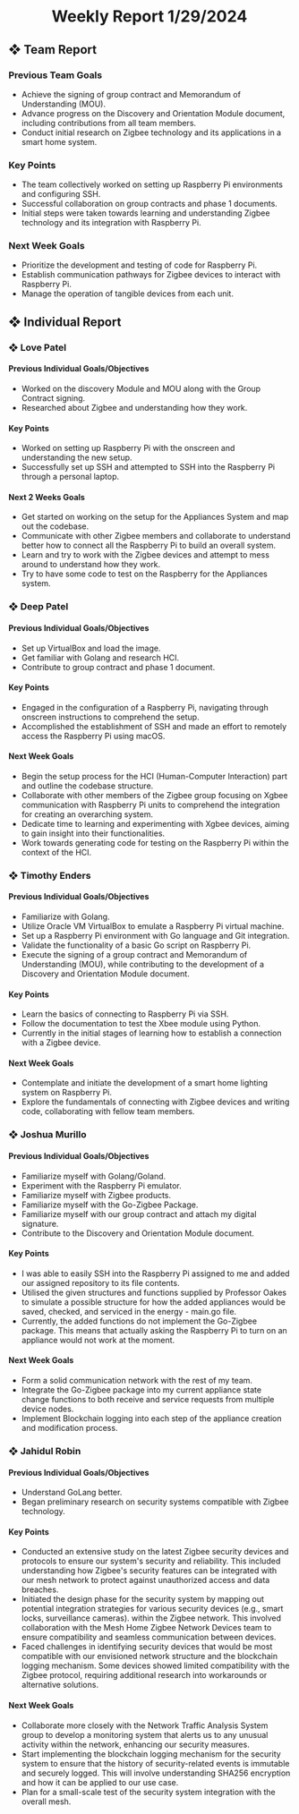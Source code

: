 <h1 align="center"> Weekly Report 1/29/2024 </h1>

## ❖ Team Report

### Previous Team Goals
- Achieve the signing of group contract and Memorandum of Understanding (MOU).
- Advance progress on the Discovery and Orientation Module document, including contributions from all team members.
- Conduct initial research on Zigbee technology and its applications in a smart home system.

### Key Points
- The team collectively worked on setting up Raspberry Pi environments and configuring SSH.
- Successful collaboration on group contracts and phase 1 documents.
- Initial steps were taken towards learning and understanding Zigbee technology and its integration with Raspberry Pi.
  
### Next Week Goals
- Prioritize the development and testing of code for Raspberry Pi.
- Establish communication pathways for Zigbee devices to interact with Raspberry Pi.
- Manage the operation of tangible devices from each unit.

## ❖ Individual Report

### ❖ Love Patel

#### Previous Individual Goals/Objectives
- Worked on the discovery Module and MOU along with the Group Contract signing.
- Researched about Zigbee and understanding how they work.

#### Key Points
- Worked on setting up Raspberry Pi with the onscreen and understanding the new setup.
- Successfully set up SSH and attempted to SSH into the Raspberry Pi through a personal laptop.

#### Next 2 Weeks Goals
- Get started on working on the setup for the Appliances System and map out the codebase.
- Communicate with other Zigbee members and collaborate to understand better how to connect all the Raspberry Pi to build an overall system.
- Learn and try to work with the Zigbee devices and attempt to mess around to understand how they work.
- Try to have some code to test on the Raspberry for the Appliances system.

### ❖ Deep Patel

#### Previous Individual Goals/Objectives
- Set up VirtualBox and load the image.
- Get familiar with Golang and research HCI.
- Contribute to group contract and phase 1 document.

#### Key Points
- Engaged in the configuration of a Raspberry Pi, navigating through onscreen instructions to comprehend the setup.
- Accomplished the establishment of SSH and made an effort to remotely access the Raspberry Pi using macOS.

#### Next Week Goals
- Begin the setup process for the HCI (Human-Computer Interaction) part and outline the codebase structure.
- Collaborate with other members of the Zigbee group focusing on Xgbee communication with Raspberry Pi units to comprehend the integration for creating an overarching system.
- Dedicate time to learning and experimenting with Xgbee devices, aiming to gain insight into their functionalities.
- Work towards generating code for testing on the Raspberry Pi within the context of the HCI.

### ❖ Timothy Enders

#### Previous Individual Goals/Objectives
- Familiarize with Golang.
- Utilize Oracle VM VirtualBox to emulate a Raspberry Pi virtual machine.
- Set up a Raspberry Pi environment with Go language and Git integration.
- Validate the functionality of a basic Go script on Raspberry Pi.
- Execute the signing of a group contract and Memorandum of Understanding (MOU), while contributing to the development of a Discovery and Orientation Module document.

#### Key Points
- Learn the basics of connecting to Raspberry Pi via SSH.
- Follow the documentation to test the Xbee module using Python.
- Currently in the initial stages of learning how to establish a connection with a Zigbee device.

#### Next Week Goals
- Contemplate and initiate the development of a smart home lighting system on Raspberry Pi.
- Explore the fundamentals of connecting with Zigbee devices and writing code, collaborating with fellow team members.

### ❖ Joshua Murillo

#### Previous Individual Goals/Objectives
- Familiarize myself with Golang/Goland.
- Experiment with the Raspberry Pi emulator.
- Familiarize myself with Zigbee products.
- Familiarize myself with the Go-Zigbee Package.
- Familiarize myself with our group contract and attach my digital signature.
- Contribute to the Discovery and Orientation Module document.

#### Key Points
- I was able to easily SSH into the Raspberry Pi assigned to me and added our assigned repository to its file contents.
- Utilised the given structures and functions supplied by Professor Oakes to simulate a possible structure for how the added appliances would be saved, checked, and serviced in the energy - main.go file.
- Currently, the added functions do not implement the Go-Zigbee package. This means that actually asking the Raspberry Pi to turn on an appliance would not work at the moment.

#### Next Week Goals
- Form a solid communication network with the rest of my team.
- Integrate the Go-Zigbee package into my current appliance state change functions to both receive and service requests from multiple device nodes.
- Implement Blockchain logging into each step of the appliance creation and modification process.

### ❖ Jahidul Robin

#### Previous Individual Goals/Objectives
- Understand GoLang better.
- Began preliminary research on security systems compatible with Zigbee technology.

#### Key Points
- Conducted an extensive study on the latest Zigbee security devices and protocols to ensure our system's security and reliability. This included understanding how Zigbee's security features can be integrated with our mesh network to protect against unauthorized access and data breaches.
- Initiated the design phase for the security system by mapping out potential integration strategies for various security devices (e.g., smart locks, surveillance cameras). within the Zigbee network. This involved collaboration with the Mesh Home Zigbee Network Devices team to ensure compatibility and seamless communication between devices.
- Faced challenges in identifying security devices that would be most compatible with our envisioned network structure and the blockchain logging mechanism. Some devices showed limited compatibility with the Zigbee protocol, requiring additional research into workarounds or alternative solutions.

#### Next Week Goals
- Collaborate more closely with the Network Traffic Analysis System group to develop a monitoring system that alerts us to any unusual activity within the network, enhancing our security measures.
- Start implementing the blockchain logging mechanism for the security system to ensure that the history of security-related events is immutable and securely logged. This will involve understanding SHA256 encryption and how it can be applied to our use case.
- Plan for a small-scale test of the security system integration with the overall mesh.
